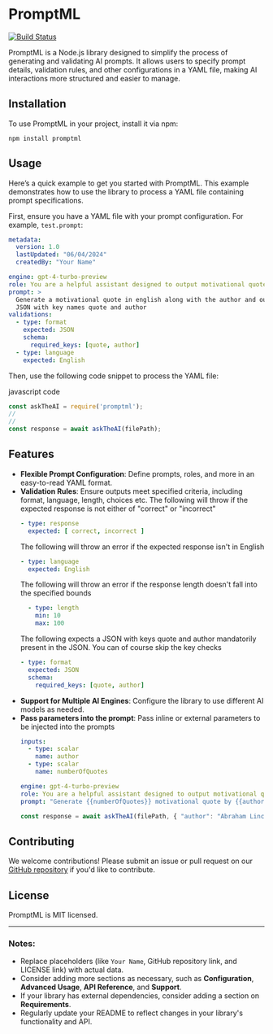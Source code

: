 
# PromptML

[![Build Status](https://github.com/Ascalonic/PromptML/actions/workflows/npm-publish.yml/badge.svg)](https://github.com/Ascalonic/PromptML/actions)


PromptML is a Node.js library designed to simplify the process of generating and validating AI prompts. It allows users to specify prompt details, validation rules, and other configurations in a YAML file, making AI interactions more structured and easier to manage.

## Installation

To use PromptML in your project, install it via npm:

`npm install promptml` 

## Usage

Here’s a quick example to get you started with PromptML. This example demonstrates how to use the library to process a YAML file containing prompt specifications.

First, ensure you have a YAML file with your prompt configuration. For example, `test.prompt`:


```yaml
metadata:
  version: 1.0
  lastUpdated: "06/04/2024"
  createdBy: "Your Name"

engine: gpt-4-turbo-preview
role: You are a helpful assistant designed to output motivational quotes
prompt: >
  Generate a motivational quote in english along with the author and output the response in
  JSON with key names quote and author
validations:
  - type: format
    expected: JSON
    schema:
      required_keys: [quote, author]
  - type: language
    expected: English
```

Then, use the following code snippet to process the YAML file:

javascript code

```javascript
const askTheAI = require('promptml');
//
//
const response = await askTheAI(filePath);

```

## Features

-   **Flexible Prompt Configuration**: Define prompts, roles, and more in an easy-to-read YAML format.
-   **Validation Rules**: Ensure outputs meet specified criteria, including format, language, length, choices etc.
    The following will throw if the expected response is not either of "correct" or "incorrect"
    ```yaml
    - type: response
      expected: [ correct, incorrect ]
      ```
      The following will throw an error if the expected response isn't in English
      ```yaml
      - type: language
        expected: English
      ```
      The following will throw an error if the response length doesn't fall into the specified bounds
      ```yaml
        - type: length
          min: 10
          max: 100
      ```
      The following expects a JSON with keys quote and author mandatorily present in the JSON. You can of course skip the key checks
      ```yaml
      - type: format
        expected: JSON
        schema:
          required_keys: [quote, author]
      ```
-   **Support for Multiple AI Engines**: Configure the library to use different AI models as needed.
-   **Pass parameters into the prompt**: Pass inline or external parameters to be injected into the prompts
    ```yaml
    inputs:
      - type: scalar
        name: author
      - type: scalar
        name: numberOfQuotes

    engine: gpt-4-turbo-preview
    role: You are a helpful assistant designed to output motivational quotes
    prompt: "Generate {{numberOfQuotes}} motivational quote by {{author}}"

    ```
    ```javascript
    const response = await askTheAI(filePath, { "author": "Abraham Lincoln", "numberOfQuotes": 3 });
    ```


## Contributing

We welcome contributions! Please submit an issue or pull request on our [GitHub repository](https://github.com/Ascalonic/PromptML) if you'd like to contribute.

## License

PromptML is MIT licensed.

----------

### Notes:

-   Replace placeholders (like `Your Name`, GitHub repository link, and LICENSE link) with actual data.
-   Consider adding more sections as necessary, such as **Configuration**, **Advanced Usage**, **API Reference**, and **Support**.
-   If your library has external dependencies, consider adding a section on **Requirements**.
-   Regularly update your README to reflect changes in your library's functionality and API.
